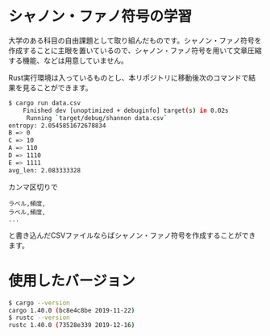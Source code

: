 # シャノン・ファノ符号の学習

大学のある科目の自由課題として取り組んだものです。シャノン・ファノ符号を作成することに主眼を置いているので、シャノン・ファノ符号を用いて文章圧縮する機能、などは用意していません。

Rust実行環境は入っているものとし、本リポジトリに移動後次のコマンドで結果を見ることができます。

```bash
$ cargo run data.csv
    Finished dev [unoptimized + debuginfo] target(s) in 0.02s
     Running `target/debug/shannon data.csv`
entropy: 2.0545851672678834
B => 0
C => 10
A => 110
D => 1110
E => 1111
avg_len: 2.083333328
```

カンマ区切りで

```csv
ラベル,頻度,
ラベル,頻度,
...
```

と書き込んだCSVファイルならばシャノン・ファノ符号を作成することができます。

# 使用したバージョン

```bash
$ cargo --version
cargo 1.40.0 (bc8e4c8be 2019-11-22)
$ rustc --version
rustc 1.40.0 (73528e339 2019-12-16)
```
